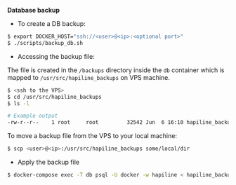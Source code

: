 **Database backup**

- To create a DB backup:

```bash
$ export DOCKER_HOST="ssh://<user>@<ip>:<optional port>"
$ ./scripts/backup_db.sh
```

- Accessing the backup file:

The file is created in the `/backups` directory inside the `db` container which is mapped to `/usr/src/hapiline_backups` on VPS machine.

```bash
$ <ssh to the VPS>
$ cd /usr/src/hapiline_backups
$ ls -l

# Example output
-rw-r--r--    1 root     root         32542 Jun  6 16:10 hapiline_backup_<timestamp>
```

To move a backup file from the VPS to your local machine:

```bash
$ scp <user>@<ip>:/usr/src/hapiline_backups some/local/dir
```

- Apply the backup file

```bash
$ docker-compose exec -T db psql -U docker -w hapiline < hapiline_backup_<timestamp>
```
